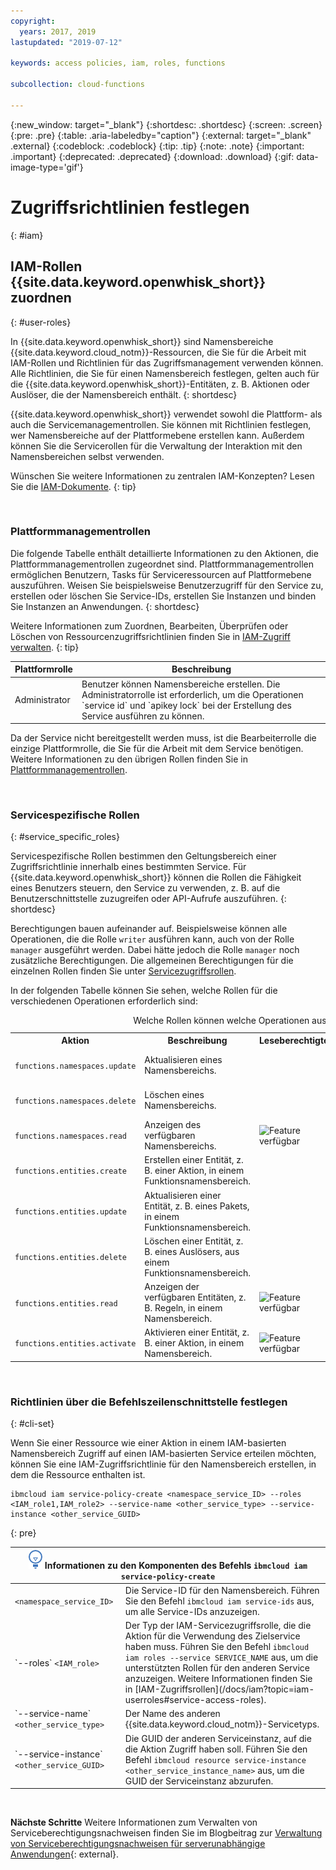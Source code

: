 ```yaml
---
copyright:
  years: 2017, 2019
lastupdated: "2019-07-12"

keywords: access policies, iam, roles, functions

subcollection: cloud-functions

---
```


{:new_window: target="_blank"}
{:shortdesc: .shortdesc}
{:screen: .screen}
{:pre: .pre}
{:table: .aria-labeledby="caption"}
{:external: target="_blank" .external}
{:codeblock: .codeblock}
{:tip: .tip}
{:note: .note}
{:important: .important}
{:deprecated: .deprecated}
{:download: .download}
{:gif: data-image-type='gif'}



# Zugriffsrichtlinien festlegen
{: #iam}

## IAM-Rollen {{site.data.keyword.openwhisk_short}} zuordnen
{: #user-roles}

In {{site.data.keyword.openwhisk_short}} sind Namensbereiche {{site.data.keyword.cloud_notm}}-Ressourcen, die Sie für die Arbeit mit IAM-Rollen und Richtlinien für das Zugriffsmanagement verwenden können. Alle Richtlinien, die Sie für einen Namensbereich festlegen, gelten auch für die {{site.data.keyword.openwhisk_short}}-Entitäten, z. B. Aktionen oder Auslöser, die der Namensbereich enthält.
{: shortdesc}

{{site.data.keyword.openwhisk_short}} verwendet sowohl die Plattform- als auch die Servicemanagementrollen. Sie können mit Richtlinien festlegen, wer Namensbereiche auf der Plattformebene erstellen kann. Außerdem können Sie die Servicerollen für die Verwaltung der Interaktion mit den Namensbereichen selbst verwenden. 

Wünschen Sie weitere Informationen zu zentralen IAM-Konzepten? Lesen Sie die [IAM-Dokumente](/docs/iam?topic=iam-iamconcepts#iamconcepts).
{: tip}

</br>

### Plattformmanagementrollen

Die folgende Tabelle enthält detaillierte Informationen zu den Aktionen, die Plattformmanagementrollen zugeordnet sind. Plattformmanagementrollen ermöglichen Benutzern, Tasks für Serviceressourcen auf Plattformebene auszuführen. Weisen Sie beispielsweise Benutzerzugriff für den Service zu, erstellen oder löschen Sie Service-IDs, erstellen Sie Instanzen und binden Sie Instanzen an Anwendungen.
{: shortdesc}

Weitere Informationen zum Zuordnen, Bearbeiten, Überprüfen oder Löschen von Ressourcenzugriffsrichtlinien finden Sie in [IAM-Zugriff verwalten](/docs/iam?topic=iam-iammanidaccser#iammanidaccser).
{: tip}

<table>
  <thead>
    <tr>
      <th>Plattformrolle</th>
      <th>Beschreibung</th>
    </tr>
  </thead>
  <tbody>
    <tr>
      <td>Administrator</td>
      <td>Benutzer können Namensbereiche erstellen. Die Administratorrolle ist erforderlich, um die Operationen `service id` und `apikey lock` bei der Erstellung des Service ausführen zu können. </td>
    </tr>
  </tbody>
</table>

Da der Service nicht bereitgestellt werden muss, ist die Bearbeiterrolle die einzige Plattformrolle, die Sie für die Arbeit mit dem Service benötigen. Weitere Informationen zu den übrigen Rollen finden Sie in [Plattformmanagementrollen](/docs/iam?topic=iam-userroles). 

</br>

### Servicespezifische Rollen
{: #service_specific_roles}

Servicespezifische Rollen bestimmen den Geltungsbereich einer Zugriffsrichtlinie innerhalb eines bestimmten Service. Für {{site.data.keyword.openwhisk_short}} können die Rollen die Fähigkeit eines Benutzers steuern, den Service zu verwenden, z. B. auf die Benutzerschnittstelle zuzugreifen oder API-Aufrufe auszuführen.
{: shortdesc}

Berechtigungen bauen aufeinander auf. Beispielsweise können alle Operationen, die die Rolle `writer` ausführen kann, auch von der Rolle `manager` ausgeführt werden. Dabei hätte jedoch die Rolle `manager` noch zusätzliche Berechtigungen. Die allgemeinen Berechtigungen für die einzelnen Rollen finden Sie unter [Servicezugriffsrollen](/docs/iam?topic=iam-userroles).

In der folgenden Tabelle können Sie sehen, welche Rollen für die verschiedenen Operationen erforderlich sind:

<table><caption>Welche Rollen können welche Operationen ausführen?</caption>
  <tr>
    <th style="width:150px">Aktion</th>
    <th style="width:2500px">Beschreibung</th>
    <th style="width:50px">Leseberechtigter</th>
    <th style="width:50px">Schreibberechtigter</th>
    <th style="width:50px">Manager</th>
  </tr>
  <tr>
    <td><code>functions.namespaces.update</code></td>
    <td>Aktualisieren eines Namensbereichs.</td>
    <td></td>
    <td></td>
    <td><img src="images/confirm.png" width="32" alt="Feature verfügbar" style="width:32px;" /></td>
  </tr>
  <tr>
    <td><code>functions.namespaces.delete</code></td>
    <td>Löschen eines Namensbereichs.</td>
    <td></td>
    <td></td>
    <td><img src="images/confirm.png" width="32" alt="Feature verfügbar" style="width:32px;" /></td>
  </tr>
  <tr>
    <td><code>functions.namespaces.read</code></td>
    <td>Anzeigen des verfügbaren Namensbereichs.</td>
    <td><img src="images/confirm.png" width="32" alt="Feature verfügbar" style="width:32px;" /></td>
    <td><img src="images/confirm.png" width="32" alt="Feature verfügbar" style="width:32px;" /></td>
    <td><img src="images/confirm.png" width="32" alt="Feature verfügbar" style="width:32px;" /></td>
  </tr>
  <tr>
    <td><code>functions.entities.create</code></td>
    <td>Erstellen einer Entität, z. B. einer Aktion, in einem Funktionsnamensbereich.</td>
    <td> </td>
    <td><img src="images/confirm.png" width="32" alt="Feature verfügbar" style="width:32px;" /></td>
    <td><img src="images/confirm.png" width="32" alt="Feature verfügbar" style="width:32px;" /></td>
  </tr>
  <tr>
    <td><code>functions.entities.update</code></td>
    <td>Aktualisieren einer Entität, z. B. eines Pakets, in einem Funktionsnamensbereich.</td>
    <td> </td>
    <td><img src="images/confirm.png" width="32" alt="Feature verfügbar" style="width:32px;" /></td>
    <td><img src="images/confirm.png" width="32" alt="Feature verfügbar" style="width:32px;" /></td>
  </tr>
  <tr>
    <td><code>functions.entities.delete</code></td>
    <td>Löschen einer Entität, z. B. eines Auslösers, aus einem Funktionsnamensbereich.</td>
    <td> </td>
    <td><img src="images/confirm.png" width="32" alt="Feature verfügbar" style="width:32px;" /></td>
    <td><img src="images/confirm.png" width="32" alt="Feature verfügbar" style="width:32px;" /></td>
  </tr>
  <tr>
    <td><code>functions.entities.read</code></td>
    <td>Anzeigen der verfügbaren Entitäten, z. B. Regeln, in einem Namensbereich. </td>
    <td><img src="images/confirm.png" width="32" alt="Feature verfügbar" style="width:32px;" /></td>
    <td><img src="images/confirm.png" width="32" alt="Feature verfügbar" style="width:32px;" /></td>
    <td><img src="images/confirm.png" width="32" alt="Feature verfügbar" style="width:32px;" /></td>
  </tr>
  <tr>
    <td><code>functions.entities.activate</code></td>
    <td>Aktivieren einer Entität, z. B. einer Aktion, in einem Namensbereich.</td>
    <td><img src="images/confirm.png" width="32" alt="Feature verfügbar" style="width:32px;" /></td>
    <td><img src="images/confirm.png" width="32" alt="Feature verfügbar" style="width:32px;" /></td>
    <td><img src="images/confirm.png" width="32" alt="Feature verfügbar" style="width:32px;" /></td>
  </tr>
</table>

</br>

### Richtlinien über die Befehlszeilenschnittstelle festlegen
{: #cli-set}

Wenn Sie einer Ressource wie einer Aktion in einem IAM-basierten Namensbereich Zugriff auf einen IAM-basierten Service erteilen möchten, können Sie eine IAM-Zugriffsrichtlinie für den Namensbereich erstellen, in dem die Ressource enthalten ist. 

```
ibmcloud iam service-policy-create <namespace_service_ID> --roles <IAM_role1,IAM_role2> --service-name <other_service_type> --service-instance <other_service_GUID>
```
{: pre}

<table>
  <thead>
    <th colspan=2><img src="images/idea.png" alt="Symbol 'Idee'"/> Informationen zu den Komponenten des Befehls <code>ibmcloud iam service-policy-create</code></th>
  </thead>
  <tbody>
    <tr>
      <td><code>&lt;namespace_service_ID&gt;</code></td>
      <td>Die Service-ID für den Namensbereich. Führen Sie den Befehl <code>ibmcloud iam service-ids</code> aus, um alle Service-IDs anzuzeigen. </td>
    </tr>
    <tr>
      <td>`--roles` <code>&lt;IAM_role&gt;</code></td>
      <td>Der Typ der IAM-Servicezugriffsrolle, die die Aktion für die Verwendung des Zielservice haben muss. Führen Sie den Befehl <code>ibmcloud iam roles --service SERVICE_NAME</code> aus, um die unterstützten Rollen für den anderen Service anzuzeigen. Weitere Informationen finden Sie in [IAM-Zugriffsrollen](/docs/iam?topic=iam-userroles#service-access-roles). </td>
    </tr>
    <tr>
      <td>`--service-name` <code>&lt;other_service_type&gt;</code></td>
      <td>Der Name des anderen {{site.data.keyword.cloud_notm}}-Servicetyps. </td>
    </tr>
    <tr>
      <td>`--service-instance` <code>&lt;other_service_GUID&gt;</code></td>
      <td>Die GUID der anderen Serviceinstanz, auf die die Aktion Zugriff haben soll. Führen Sie den Befehl <code>ibmcloud resource service-instance &lt;other_service_instance_name&gt;</code> aus, um die GUID der Serviceinstanz abzurufen. </td>
    </tr>
  </tbody>
</table>

</br>

**Nächste Schritte**
Weitere Informationen zum Verwalten von Serviceberechtigungsnachweisen finden Sie im Blogbeitrag zur [Verwaltung von Serviceberechtigungsnachweisen für serverunabhängige Anwendungen](https://developer.ibm.com/tutorials/accessing-iam-based-services-from-ibm-cloud-functions/){: external}. 



